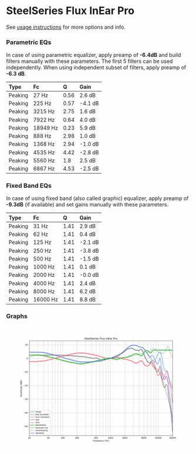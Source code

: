 # SteelSeries Flux InEar Pro
See [usage instructions](https://github.com/jaakkopasanen/AutoEq#usage) for more options and info.

### Parametric EQs
In case of using parametric equalizer, apply preamp of **-6.4dB** and build filters manually
with these parameters. The first 5 filters can be used independently.
When using independent subset of filters, apply preamp of **-6.3 dB**.

| Type    | Fc       |    Q | Gain    |
|:--------|:---------|:-----|:--------|
| Peaking | 27 Hz    | 0.56 | 2.6 dB  |
| Peaking | 225 Hz   | 0.57 | -4.1 dB |
| Peaking | 3215 Hz  | 2.75 | 1.6 dB  |
| Peaking | 7922 Hz  | 0.64 | 4.0 dB  |
| Peaking | 18949 Hz | 0.23 | 5.9 dB  |
| Peaking | 888 Hz   | 2.98 | 1.0 dB  |
| Peaking | 1368 Hz  | 2.94 | -1.0 dB |
| Peaking | 4535 Hz  | 4.42 | -2.8 dB |
| Peaking | 5560 Hz  | 1.8  | 2.5 dB  |
| Peaking | 6867 Hz  | 4.53 | -2.5 dB |

### Fixed Band EQs
In case of using fixed band (also called graphic) equalizer, apply preamp of **-9.3dB**
(if available) and set gains manually with these parameters.

| Type    | Fc       |    Q | Gain    |
|:--------|:---------|:-----|:--------|
| Peaking | 31 Hz    | 1.41 | 2.9 dB  |
| Peaking | 62 Hz    | 1.41 | 0.4 dB  |
| Peaking | 125 Hz   | 1.41 | -2.1 dB |
| Peaking | 250 Hz   | 1.41 | -3.8 dB |
| Peaking | 500 Hz   | 1.41 | -1.5 dB |
| Peaking | 1000 Hz  | 1.41 | 0.1 dB  |
| Peaking | 2000 Hz  | 1.41 | -0.0 dB |
| Peaking | 4000 Hz  | 1.41 | 2.4 dB  |
| Peaking | 8000 Hz  | 1.41 | 6.2 dB  |
| Peaking | 16000 Hz | 1.41 | 8.8 dB  |

### Graphs
![](./SteelSeries%20Flux%20InEar%20Pro.png)